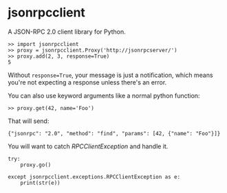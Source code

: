 jsonrpcclient
=============

A JSON-RPC 2.0 client library for Python.

    >> import jsonrpcclient
    >> proxy = jsonrpcclient.Proxy('http://jsonrpcserver/')
    >> proxy.add(2, 3, response=True)
    5

Without ``response=True``, your message is just a notification, which means
you're not expecting a response unless there's an error.

You can also use keyword arguments like a normal python function:

    >> proxy.get(42, name='Foo')

That will send:

    {"jsonrpc": "2.0", "method": "find", "params": [42, {"name": "Foo"}]}

You will want to catch *RPCClientException* and handle it.

    try:
        proxy.go()

    except jsonrpcclient.exceptions.RPCClientException as e:
        print(str(e))
